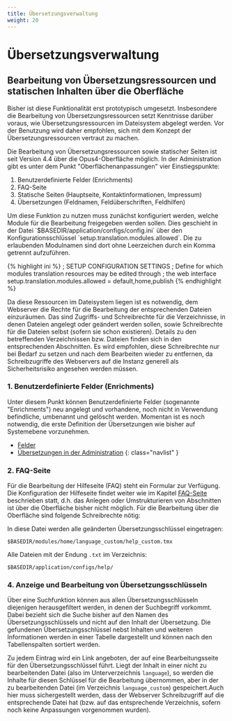 ```yaml
---
title: Übersetzungsverwaltung
weight: 20
---
```


# Übersetzungsverwaltung

## Bearbeitung von Übersetzungsressourcen und statischen Inhalten über die Oberfläche

<p class="warning">
Bisher ist diese Funktionalität erst prototypisch umgesetzt. Insbesondere die Bearbeitung von
Übersetzungsressourcen setzt Kenntnisse darüber voraus, wie Übersetzungsressourcen im
Dateisystem abgelegt werden. Vor der Benutzung wird daher empfohlen, sich mit dem Konzept der
Übersetzungsressourcen vertraut zu machen.
</p>

Die Bearbeitung von Übersetzungsressourcen sowie statischer Seiten ist seit Version 4.4 über die
Opus4-Oberfläche möglich. In der Administration gibt es unter dem Punkt "Oberflächenanpassungen"
vier Einstiegspunkte:

1. Benutzerdefinierte Felder (Enrichments)
2. FAQ-Seite
3. Statische Seiten (Hauptseite, Kontaktinformationen, Impressum)
4. Übersetzungen (Feldnamen, Feldüberschriften, Feldhilfen)

<p class="warning" markdown="1">
Um diese Funktion zu nutzen muss zunächst konfiguriert werden, welche Module für die
Bearbeitung freigegeben werden sollen. Dies geschieht in der Datei
`$BASEDIR/application/configs/config.ini` über den Konfigurationsschlüssel
`setup.translation.modules.allowed`. Die
zu erlaubenden Modulnamen sind dort ohne Leerzeichen durch ein Komma getrennt aufzuführen.
</p>

{% highlight ini %}
; SETUP CONFIGURATION SETTINGS
; Define for which modules translation resources may be edited through
; the web interface
setup.translation.modules.allowed = default,home,publish
{% endhighlight %}

<p class="warning">
Da diese Ressourcen im Dateisystem liegen ist es notwendig, dem Webserver die Rechte für die
Bearbeitung der entsprechenden Dateien einzuräumen. Das sind Zugriffs- und Schreibrechte für die
Verzeichnisse, in denen Dateien angelegt oder geändert werden sollen, sowie Schreibrechte für die
Dateien selbst (sofern sie schon existieren). Details zu den betreffenden Verzeichnissen bzw.
Dateien finden sich in den entsprechenden Abschnitten. Es wird empfohlen, diese Schreibrechte nur
bei Bedarf zu setzen und nach dem Bearbeiten wieder zu entfernen, da Schreibzugriffe des
Webservers auf die Instanz generell als Sicherheitsrisiko angesehen werden müssen.
</p>

### 1. Benutzerdefinierte Felder (Enrichments)

Unter diesem Punkt können Benutzerdefinierte Felder (sogenannte "Enrichments") neu angelegt und
vorhandene, noch nicht in Verwendung befindliche, umbenannt und gelöscht werden. Momentan ist
es noch notwendig, die erste Definition der Übersetzungen wie bisher auf Systemebene
vorzunehmen.

* [Felder](fields.html)
* [Übersetzungen in der Administration](../admin/userinterface.html#bersetzungen)
{: class="navlist" }

### 2. FAQ-Seite

Für die Bearbeitung der Hilfeseite (FAQ) steht ein Formular zur Verfügung. Die Konfiguration der
Hilfeseite findet weiter wie im Kapitel [FAQ-Seite](faq.html) beschrieben statt, d.h. das Anlegen oder
Umstrukturieren von Abschnitten ist über die Oberfläche bisher nicht möglich. Für die Bearbeitung
über die Oberfläche sind folgende Schreibrechte nötig:

In diese Datei werden alle geänderten Übersetzungsschlüssel eingetragen:

    $BASEDIR/modules/home/language_custom/help_custom.tmx

Alle Dateien mit der Endung `.txt` im Verzeichnis:

    $BASEDIR/application/configs/help/

### 4. Anzeige und Bearbeitung von Übersetzungsschlüsseln

Über eine Suchfunktion können aus allen Übersetzungsschlüsseln diejenigen herausgefiltert werden,
in denen der Suchbegriff vorkommt. Dabei bezieht sich die Suche bisher auf den Namen des
Übersetzungsschlüssels und nicht auf den Inhalt der Übersetzung. Die gefundenen
Übersetzungsschlüssel nebst Inhalten und weiteren Informationen werden in einer Tabelle dargestellt
und können nach den Tabellenspalten sortiert werden.

Zu jedem Eintrag wird ein Link angeboten, der auf eine Bearbeitungsseite für den
Übersetzungsschlüssel führt. Liegt der Inhalt in einer nicht zu bearbeitenden Datei (also im
Unterverzeichnis `language`), so werden die Inhalte für diesen Schlüssel für die Bearbeitung
übernommen, aber in der zu bearbeitenden Datei (im Verzeichnis `language_custom`)
gespeichert.Auch hier muss sichergestellt werden, dass der Webserver Schreibzugriff auf die
entsprechende Datei hat (bzw. auf das entsprechende Verzeichnis, sofern noch keine Anpassungen
vorgenommen wurden).
